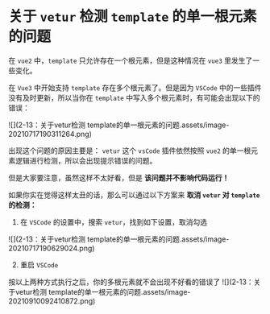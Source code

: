 # 关于 `vetur` 检测 `template` 的单一根元素的问题

在 `vue2` 中，`template` 只允许存在一个根元素，但是这种情况在 `vue3` 里发生了一些变化。

在 `Vue3` 中开始支持 `template` 存在多个根元素了。但是因为 `VSCode` 中的一些插件没有及时更新，所以当你在 `template` 中写入多个根元素时，有可能会出现以下的错误：

![](2-13：关于vetur检测 template的单一根元素的问题.assets/image-20210717190311264.png)

出现这个问题的原因主要是： `vetur` 这个 `vsCode` 插件依然按照 `vue2` 的单一根元素逻辑进行检测，所以会出现提示错误的问题。

但是大家要注意，虽然这样不太好看，但是 **该问题并不影响代码运行！**

如果你实在觉得这样太丑的话，那么可以通过以下方案来 **取消 `vetur` 对 `template` 的检测：** 

1. 在 `VSCode`  的设置中，搜索 `vetur`，找到如下设置，取消勾选

![](2-13：关于vetur检测 template的单一根元素的问题.assets/image-20210717190629024.png)

2. 重启 `VSCode`

按以上两种方式执行之后，你的多根元素就不会出现不好看的错误了
![](2-13：关于vetur检测 template的单一根元素的问题.assets/image-20210910092410872.png)